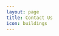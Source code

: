 ```yaml
---
layout: page
title: Contact Us
icon: buildings
---
```


<script type="text/javascript" src="http://form.jotform.ca/jsform/31555052304242"></script>